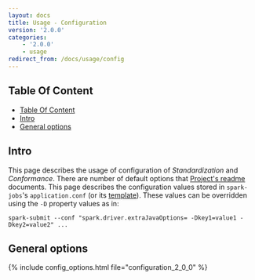 ```yaml
---
layout: docs
title: Usage - Configuration
version: '2.0.0'
categories:
    - '2.0.0'
    - usage
redirect_from: /docs/usage/config
---
```

## Table Of Content
<!-- toc -->
- [Table Of Content](#table-of-content)
- [Intro](#intro)
- [General options](#general-options)
<!-- tocstop -->

## Intro

This page describes the usage of configuration of _Standardization_ and _Conformance_.
There are number of default options that 
[Project's readme][readme] documents.
This page describes the configuration values stored in `spark-jobs`'s `application.conf` (or its
[template][app-conf-template]).
These values can be overridden using the `-D` property values as in:
```shell
spark-submit --conf "spark.driver.extraJavaOptions= -Dkey1=value1 -Dkey2=value2" ...
```

## General options

{% include config_options.html file="configuration_2_0_0" %}

<!-- specific sections on Standardization & Conformance options may follow in the future -->

[readme]: https://github.com/AbsaOSS/enceladus/blob/master/README.md
[app-conf-template]: https://github.com/AbsaOSS/enceladus/blob/master/spark-jobs/src/main/resources/application.conf.template
